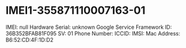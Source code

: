 # IMEI1-355871110007163-01
IMEI: null Hardware Serial: unknown Google Service Framework ID: 36B352BFAB81F095 SV: 01 Phone Number:  ICCID:  IMSI:  Mac Address: B6:52:CD:4F:1D:D2
